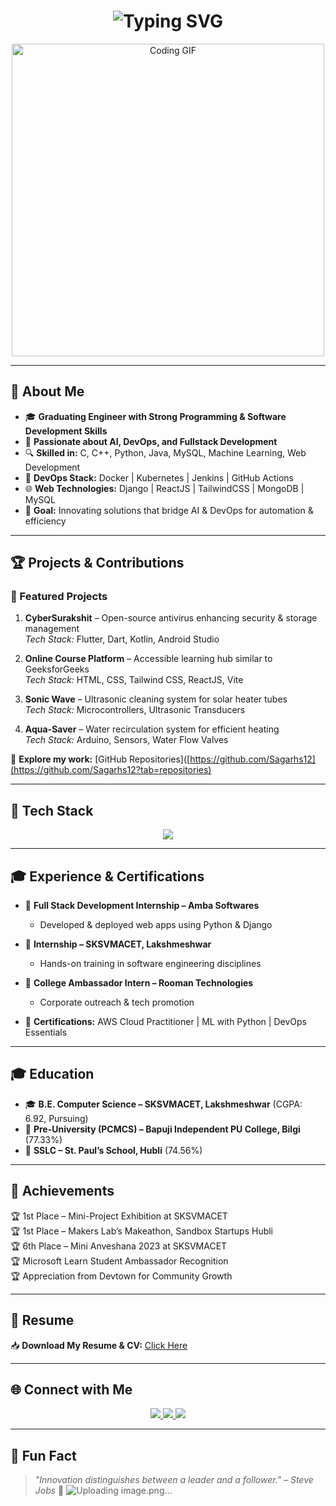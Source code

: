 <!-- ⚡ PROFESSIONAL ENGINEER GITHUB README - DARK THEME WITH MATRIX BACKGROUND ⚡ -->

<h1 align="center">
  <img src="https://readme-typing-svg.demolab.com?font=Fira+Code&weight=700&size=30&pause=1000&color=14D3ED&center=true&vCenter=true&width=700&lines=I'm+Sagar+Shivappayyanamath" alt="Typing SVG">
</h1>

<p align="center">
  <img src="https://media.giphy.com/media/qgQUggAC3Pfv687qPC/giphy.gif" width="500" alt="Coding GIF">
</p>

---

## 🧐 About Me
- 🎓 **Graduating Engineer with Strong Programming & Software Development Skills**
- 🚀 **Passionate about AI, DevOps, and Fullstack Development**
- 🔍 **Skilled in:** C, C++, Python, Java, MySQL, Machine Learning, Web Development
- 🔧 **DevOps Stack:** Docker | Kubernetes | Jenkins | GitHub Actions
- 🌐 **Web Technologies:** Django | ReactJS | TailwindCSS | MongoDB | MySQL 
- 🎯 **Goal:** Innovating solutions that bridge AI & DevOps for automation & efficiency

---

## 🏆 Projects & Contributions  
### 🚀 Featured Projects
1. **CyberSurakshit** – Open-source antivirus enhancing security & storage management  
   *Tech Stack:* Flutter, Dart, Kotlin, Android Studio  

2. **Online Course Platform** – Accessible learning hub similar to GeeksforGeeks  
   *Tech Stack:* HTML, CSS, Tailwind CSS, ReactJS, Vite  

3. **Sonic Wave** – Ultrasonic cleaning system for solar heater tubes  
   *Tech Stack:* Microcontrollers, Ultrasonic Transducers  

4. **Aqua-Saver** – Water recirculation system for efficient heating  
   *Tech Stack:* Arduino, Sensors, Water Flow Valves  

🔗 **Explore my work:** [GitHub Repositories]([https://github.com/Sagarhs12](https://github.com/Sagarhs12?tab=repositories)

---

## 🚀 Tech Stack
<p align="center">
  <img src="https://skillicons.dev/icons?i=python,java,cpp,javascript,html,css,react,django,mysql,mongodb,docker,kubernetes,git,github,linux,aws" />
</p>

---

## 🎓 Experience & Certifications  
- 🏅 **Full Stack Development Internship – Amba Softwares**  
  - Developed & deployed web apps using Python & Django  

- 🏅 **Internship – SKSVMACET, Lakshmeshwar**  
  - Hands-on training in software engineering disciplines  

- 🏅 **College Ambassador Intern – Rooman Technologies**  
  - Corporate outreach & tech promotion  

- 🏅 **Certifications:** AWS Cloud Practitioner | ML with Python | DevOps Essentials  

---

## 🎓 Education  
- 🎓 **B.E. Computer Science – SKSVMACET, Lakshmeshwar** (CGPA: 6.92, Pursuing)  
- 🏫 **Pre-University (PCMCS) – Bapuji Independent PU College, Bilgi** (77.33%)  
- 🏫 **SSLC – St. Paul’s School, Hubli** (74.56%)  

---

## 📜 Achievements  
🏆 1st Place – Mini-Project Exhibition at SKSVMACET  
🏆 1st Place – Makers Lab’s Makeathon, Sandbox Startups Hubli  
🏆 6th Place – Mini Anveshana 2023 at SKSVMACET  
🏆 Microsoft Learn Student Ambassador Recognition  
🏆 Appreciation from Devtown for Community Growth  

---

## 📄 Resume  
📥 **Download My Resume & CV:** [Click Here](https://drive.google.com/drive/folders/1mZLo7nQsGUGDrk3CagnKhP9_EaBoElso?usp=sharing)

---

## 🌐 Connect with Me
<p align="center">
  <a href="https://www.linkedin.com/in/sagar-shivappayyanamath-170a7824a">
    <img src="https://img.shields.io/badge/LinkedIn-blue?style=for-the-badge&logo=linkedin" />
  </a>
  <a href="https://github.com/Sagarhs12">
    <img src="https://img.shields.io/badge/GitHub-black?style=for-the-badge&logo=github" />
  </a>
  <a href="mailto:Sagar03sh@gmail.com">
    <img src="https://img.shields.io/badge/Email-red?style=for-the-badge&logo=gmail" />
  </a>
</p>

---

## 🎯 Fun Fact  
> *"Innovation distinguishes between a leader and a follower." – Steve Jobs* 🚀
![Uploading image.png…]()
